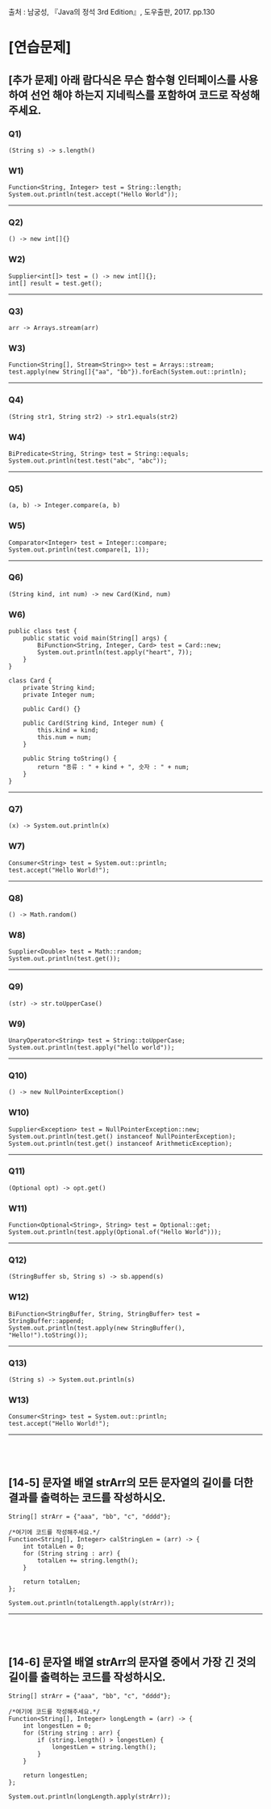 출처 : 남궁성, 『Java의 정석 3rd Edition』, 도우출판, 2017. pp.130

# [연습문제]
## [추가 문제] 아래 람다식은 무슨 함수형 인터페이스를 사용하여 선언 해야 하는지 지네릭스를 포함하여 코드로 작성해주세요.
### Q1) 
```  
(String s) -> s.length()
```
### W1)
``` 
Function<String, Integer> test = String::length;
System.out.println(test.accept("Hello World"));
```
----
### Q2) 
```  
() -> new int[]{}
```
### W2) 
```  
Supplier<int[]> test = () -> new int[]{};
int[] result = test.get();
```
----
### Q3) 
```  
arr -> Arrays.stream(arr)
```
### W3) 
```  
Function<String[], Stream<String>> test = Arrays::stream;
test.apply(new String[]{"aa", "bb"}).forEach(System.out::println);
```
----
### Q4) 
```  
(String str1, String str2) -> str1.equals(str2)
```
### W4) 
```  
BiPredicate<String, String> test = String::equals;
System.out.println(test.test("abc", "abc"));
```
----
### Q5) 
```  
(a, b) -> Integer.compare(a, b)
```
### W5) 
```  
Comparator<Integer> test = Integer::compare;
System.out.println(test.compare(1, 1));
```
----
### Q6) 
```  
(String kind, int num) -> new Card(Kind, num)
```
### W6) 
```  
public class test {
	public static void main(String[] args) {
		BiFunction<String, Integer, Card> test = Card::new;
		System.out.println(test.apply("heart", 7));
	}
}

class Card {
	private String kind;
	private Integer num;

	public Card() {}

	public Card(String kind, Integer num) {
		this.kind = kind;
		this.num = num;
	}

	public String toString() {
		return "종류 : " + kind + ", 숫자 : " + num;
	}
}
```
----
### Q7) 
```  
(x) -> System.out.println(x)
```
### W7) 
```  
Consumer<String> test = System.out::println;
test.accept("Hello World!");
```
----
### Q8) 
```  
() -> Math.random()
```
### W8) 
```  
Supplier<Double> test = Math::random;
System.out.println(test.get());
```
----
### Q9) 
```  
(str) -> str.toUpperCase()
```
### W9) 
```  
UnaryOperator<String> test = String::toUpperCase;
System.out.println(test.apply("hello world"));
```
----
### Q10) 
```  
() -> new NullPointerException()
```
### W10) 
```  
Supplier<Exception> test = NullPointerException::new;
System.out.println(test.get() instanceof NullPointerException);
System.out.println(test.get() instanceof ArithmeticException);
```
----
### Q11) 
```  
(Optional opt) -> opt.get()
```
### W11) 
```  
Function<Optional<String>, String> test = Optional::get;
System.out.println(test.apply(Optional.of("Hello World")));
```
----
### Q12) 
```  
(StringBuffer sb, String s) -> sb.append(s)
```
### W12) 
```  
BiFunction<StringBuffer, String, StringBuffer> test = StringBuffer::append;
System.out.println(test.apply(new StringBuffer(), "Hello!").toString());
```
----
### Q13) 
```  
(String s) -> System.out.println(s)
```
### W13) 
```  
Consumer<String> test = System.out::println;
test.accept("Hello World!");
```
----
 <br/> <br/>
## [14-5] 문자열 배열 strArr의 모든 문자열의 길이를 더한 결과를 출력하는 코드를 작성하시오.
```  
String[] strArr = {"aaa", "bb", "c", "dddd"};
```
```  
/*여기에 코드를 작성해주세요.*/
Function<String[], Integer> calStringLen = (arr) -> {  
    int totalLen = 0;
    for (String string : arr) {
        totalLen += string.length();
    }

    return totalLen;
};

System.out.println(totalLength.apply(strArr));
```
----
 <br/> <br/>
## [14-6] 문자열 배열 strArr의 문자열 중에서 가장 긴 것의 길이를 출력하는 코드를 작성하시오.
```  
String[] strArr = {"aaa", "bb", "c", "dddd"};
```
```  
/*여기에 코드를 작성해주세요.*/
Function<String[], Integer> longLength = (arr) -> {  
    int longestLen = 0;
    for (String string : arr) {
        if (string.length() > longestLen) {
            longestLen = string.length();
        }
    }

    return longestLen; 
};

System.out.println(longLength.apply(strArr));
```
